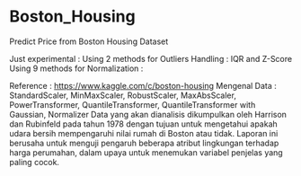 # Boston_Housing
Predict Price from Boston Housing Dataset

Just experimental :
Using 2 methods for Outliers Handling : IQR and Z-Score
Using 9 methods for Normalization : 

Reference : 
https://www.kaggle.com/c/boston-housing 
Mengenal Data : StandardScaler, MinMaxScaler, RobustScaler, MaxAbsScaler, PowerTransformer, QuantileTransformer, QuantileTransformer with Gaussian, Normalizer
Data yang akan dianalisis dikumpulkan oleh Harrison dan Rubinfeld pada tahun 1978 dengan tujuan untuk mengetahui apakah udara bersih mempengaruhi nilai rumah di Boston atau tidak.
Laporan ini berusaha untuk menguji pengaruh beberapa atribut lingkungan terhadap harga perumahan, dalam upaya untuk menemukan variabel penjelas yang paling cocok.
